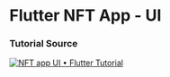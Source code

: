 # Flutter NFT App - UI

### Tutorial Source

[![NFT app UI • Flutter Tutorial](https://img.youtube.com/vi/KqNB2rCiNd4/0.jpg)](https://www.youtube.com/watch?v=KqNB2rCiNd4 "NFT app UI • Flutter Tutorial")
